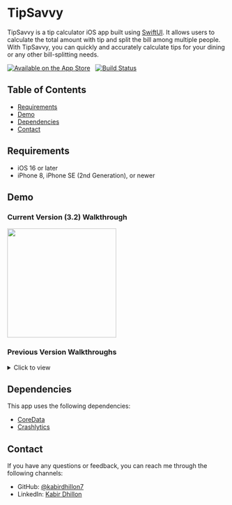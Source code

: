 # TipSavvy

TipSavvy is a tip calculator iOS app built using [SwiftUI](https://developer.apple.com/xcode/swiftui/). It allows users to calculate the total amount with tip and split the bill among multiple people. With TipSavvy, you can quickly and accurately calculate tips for your dining or any other bill-splitting needs.

[![Available on the App Store](http://cl.ly/WouG/Download_on_the_App_Store_Badge_US-UK_135x40.svg)](https://apps.apple.com/app/tipsavvy/id6449447909)
&nbsp;
[![Build Status](https://app.bitrise.io/app/73d13c7e-bf29-4334-9089-ce27cdfc61dc/status.svg?token=3YpvwuQ6AMT3mXz4_idXUQ&branch=master)](https://app.bitrise.io/app/73d13c7e-bf29-4334-9089-ce27cdfc61dc)

## Table of Contents

- [Requirements](#requirements)
- [Demo](#demo)
- [Dependencies](#dependencies)
- [Contact](#contact)

## Requirements

- iOS 16 or later
- iPhone 8, iPhone SE (2nd Generation), or newer

## Demo
### Current Version (3.2) Walkthrough
<img src="https://github.com/kabirdhillon7/TipSavvy/assets/74223402/6498f81c-2d44-450f-ac0e-a3f88c7c82b1" width=250><br>

### Previous Version Walkthroughs
<details>
  <summary>Click to view</summary>

  #### Version 3.0
  <details>
    <summary>Click to view</summary>
      <img src="https://github.com/kabirdhillon7/TipSavvy/assets/74223402/8924c5f6-4c5a-415d-a10a-02ffc502f78e" width=250><br>
  </details>
  
  #### Version 2.2
  <details>
    <summary>Click to view</summary>
      <img src="https://github.com/kabirdhillon7/TipSavvy/assets/74223402/1046ebd0-183c-498a-b455-d2ad05c05901" width=250><br>
  </details>

  #### Version 2.0
  <details>
    <summary>Click to view</summary>
    <img src="https://github.com/kabirdhillon7/TipSavvy/assets/74223402/b4061fa5-578b-496e-a7ca-b0d27fe0f4e3" width=250><br>
  </details>

  #### Version 1.0
  <details>
    <summary>Click to view</summary>
    <img src="https://github.com/kabirdhillon7/Tippy/assets/74223402/c2c7bcd2-3ff0-4309-a595-18089830e359" width=250><br>
  </details>
</details>

## Dependencies
This app uses the following dependencies:

- [CoreData](https://developer.apple.com/documentation/coredata)
- [Crashlytics](https://github.com/firebase/firebase-ios-sdk)

## Contact

If you have any questions or feedback, you can reach me through the following channels:

- GitHub: [@kabirdhillon7](https://github.com/kabirdhillon7)
- LinkedIn: [Kabir Dhillon](https://www.linkedin.com/in/kabirdhillon/)
